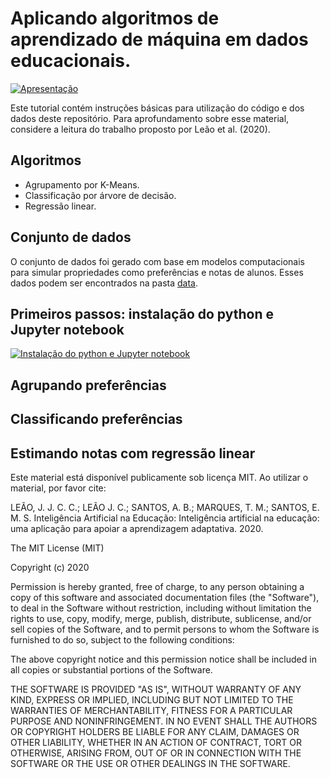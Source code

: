 # Aplicando algoritmos de aprendizado de máquina em dados educacionais.

[![Apresentação](https://i9.ytimg.com/vi_webp/srM08uiyme4/mqdefault.webp?time=1603451400000&sqp=CIj0yvwF&rs=AOn4CLB-yVKs2k5j38k9_uMQd1JJ5MhjhA)](https://www.youtube.com/watch?v=srM08uiyme4)

Este tutorial contém instruções básicas para utilização do código e dos dados deste repositório. Para aprofundamento sobre esse material, considere a leitura do trabalho proposto por Leão et al. (2020).

## Algoritmos
  - Agrupamento por K-Means.
  - Classificação por árvore de decisão.
  - Regressão linear.
## Conjunto de dados
  O conjunto de dados foi gerado com base em modelos computacionais para simular propriedades como preferências e notas de alunos. Esses dados podem ser encontrados na pasta [data](https://github.com/JCLSoftware/edudm/edit/main/data/).
  
## Primeiros passos: instalação do python e Jupyter notebook
[![Instalação do python e Jupyter notebook](https://i9.ytimg.com/vi/DuVcG1rMU8E/mq2.jpg?sqp=CLT2yvwF&rs=AOn4CLD2TzparD_z0GJgbrMn9a-oDelqlA)](https://www.youtube.com/watch?v=DuVcG1rMU8E)
## Agrupando preferências
## Classificando preferências
## Estimando notas com regressão linear

Este material está disponível publicamente sob licença MIT. Ao utilizar o material, por favor cite:

LEÃO, J. J. C. C.; LEÃO J. C.; SANTOS, A. B.; MARQUES, T. M.; SANTOS, E. M. S. Inteligência Artificial na Educação: Inteligência artificial na educação: uma aplicação para apoiar a aprendizagem adaptativa. 2020.

The MIT License (MIT)

Copyright (c) 2020 

Permission is hereby granted, free of charge, to any person obtaining a copy of
this software and associated documentation files (the "Software"), to deal in
the Software without restriction, including without limitation the rights to
use, copy, modify, merge, publish, distribute, sublicense, and/or sell copies of
the Software, and to permit persons to whom the Software is furnished to do so,
subject to the following conditions:

The above copyright notice and this permission notice shall be included in all
copies or substantial portions of the Software.

THE SOFTWARE IS PROVIDED "AS IS", WITHOUT WARRANTY OF ANY KIND, EXPRESS OR
IMPLIED, INCLUDING BUT NOT LIMITED TO THE WARRANTIES OF MERCHANTABILITY, FITNESS
FOR A PARTICULAR PURPOSE AND NONINFRINGEMENT. IN NO EVENT SHALL THE AUTHORS OR
COPYRIGHT HOLDERS BE LIABLE FOR ANY CLAIM, DAMAGES OR OTHER LIABILITY, WHETHER
IN AN ACTION OF CONTRACT, TORT OR OTHERWISE, ARISING FROM, OUT OF OR IN
CONNECTION WITH THE SOFTWARE OR THE USE OR OTHER DEALINGS IN THE SOFTWARE.
